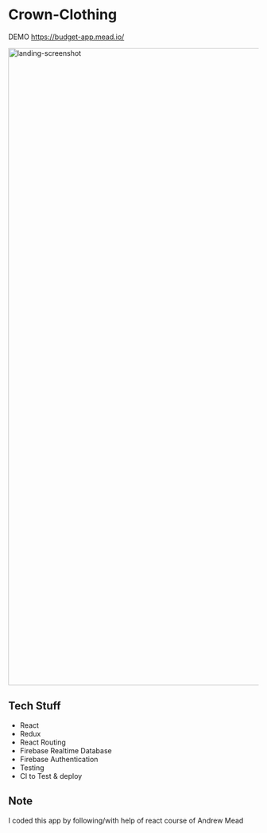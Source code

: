 # Crown-Clothing

DEMO 
https://budget-app.mead.io/
 
<img width="1279" alt="landing-screenshot" src="https://user-images.githubusercontent.com/59174894/71781083-ec257b00-2fca-11ea-9be4-83b1ab275655.png">

## Tech Stuff

* React
* Redux
* React Routing
* Firebase Realtime Database
* Firebase Authentication
* Testing
* CI to Test & deploy

## Note

I coded this app by following/with help of react course of Andrew Mead
